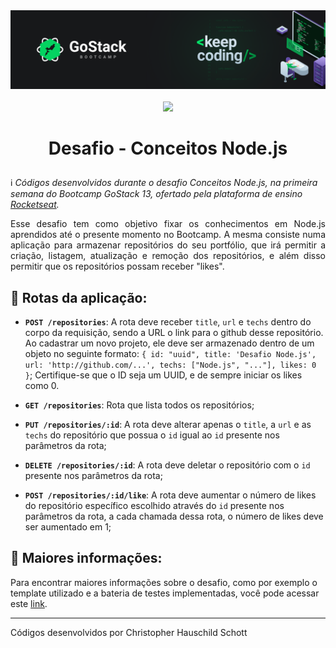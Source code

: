 <div align="center">
  <img src="https://github.com/ChristopherHauschild/bootcamp-gostack-13-rocketseat/blob/master/gostack.png?raw=true">
</div> <br />

<div align="center">
  <img src="https://img.shields.io/static/v1?label=nodejs&message=backend&color=success&style=for-the-badge&logo=NODE.JS"/>
</div>

# <p align="center">Desafio - Conceitos Node.js</p>

:information_source: <i>Códigos desenvolvidos durante o desafio Conceitos Node.js, na primeira semana do Bootcamp GoStack 13, ofertado pela plataforma de ensino [Rocketseat](https://rocketseat.com.br/).</i>

<p align="justify">
Esse desafio tem como objetivo fixar os conhecimentos em Node.js aprendidos até o presente momento no Bootcamp. A mesma consiste numa aplicação para armazenar repositórios do seu portfólio, que irá permitir a criação, listagem, atualização e remoção dos repositórios, e além disso permitir que os repositórios possam receber "likes".
</p>

## :twisted_rightwards_arrows: Rotas da aplicação:

- **`POST /repositories`**: A rota deve receber `title`, `url` e `techs` dentro do corpo da requisição, sendo a URL o link para o github desse repositório. Ao cadastrar um novo projeto, ele deve ser armazenado dentro de um objeto no seguinte formato: `{ id: "uuid", title: 'Desafio Node.js', url: 'http://github.com/...', techs: ["Node.js", "..."], likes: 0 }`; Certifique-se que o ID seja um UUID, e de sempre iniciar os likes como 0.

- **`GET /repositories`**: Rota que lista todos os repositórios;

- **`PUT /repositories/:id`**: A rota deve alterar apenas o `title`, a `url` e as `techs` do repositório que possua o `id` igual ao `id` presente nos parâmetros da rota;

- **`DELETE /repositories/:id`**: A rota deve deletar o repositório com o `id` presente nos parâmetros da rota;

- **`POST /repositories/:id/like`**: A rota deve aumentar o número de likes do repositório específico escolhido através do `id` presente nos parâmetros da rota, a cada chamada dessa rota, o número de likes deve ser aumentado em 1;


## :pushpin: Maiores informações:

Para encontrar maiores informações sobre o desafio, como por exemplo o template utilizado e a bateria de testes implementadas, você pode acessar este [link](https://github.com/rocketseat-education/bootcamp-gostack-desafios/tree/master/desafio-conceitos-nodejs).

<hr>

Códigos desenvolvidos por Christopher Hauschild Schott
